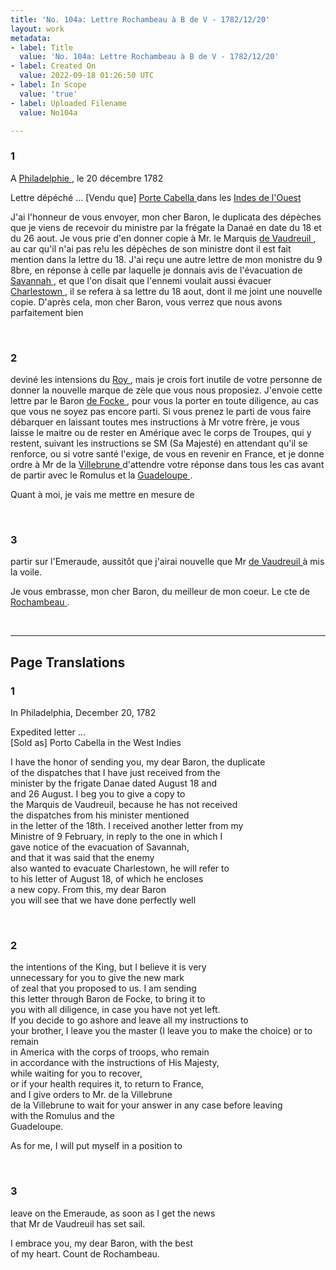 ```yaml
---
title: 'No. 104a: Lettre Rochambeau à B de V - 1782/12/20'
layout: work
metadata:
- label: Title
  value: 'No. 104a: Lettre Rochambeau à B de V - 1782/12/20'
- label: Created On
  value: 2022-09-18 01:26:50 UTC
- label: In Scope
  value: 'true'
- label: Uploaded Filename
  value: No104a

---
```

<div class="pages">
<div id="page-32567516">
<h3><a name="page-32567516">1</a></h3>
<div class="page-content">
<p>A  <a href="../subjects/32162804" title=" Philadelphie "> Philadelphie  </a>, le 20 décembre 1782</p>
<p>Lettre dépéché ... <span class="line-break"> </span><span class="unclear">[Vendu que]</span> <a href="../subjects/32162846" title=" Porte Cabella "> Porte Cabella  </a> dans les <a href="../subjects/32162847" title=" Indes de l'Ouest "> Indes de l'Ouest  </a></p>
<p>J'ai l'honneur de vous envoyer, mon cher Baron, le duplicata <span class="line-break"> </span>des dépèches que je viens de recevoir du <span class="line-break"> </span>ministre par la frégate la Danaé en date du 18 <span class="line-break"> </span>et du 26 aout. Je vous prie d'en donner copie à <span class="line-break"> </span>Mr. le Marquis <a href="../subjects/32162848" title=" de Vaudreuil "> de Vaudreuil </a>, au car qu'il n'ai pas re!u <span class="line-break"> </span>les dépèches de son ministre dont il est fait mention <span class="line-break"> </span>dans la lettre du 18. J'ai reçu une autre lettre<span class="line-break"> </span>de mon monistre du 9 8bre, en réponse à celle <span class="line-break"> </span>par laquelle je donnais avis de l'évacuation <span class="line-break"> </span>de <a href="../subjects/32162849" title=" Savannah "> Savannah  </a>, et que l'on disait que l'ennemi<span class="line-break"> </span>voulait aussi évacuer <a href="../subjects/32162829" title=" Charlestown "> Charlestown  </a> , il se refera <span class="line-break"> </span>à sa lettre du 18 aout, dont il me joint <span class="line-break"> </span>une nouvelle copie. D'après cela, mon cher Baron, <span class="line-break"> </span>vous verrez que nous avons parfaitement bien</p>
</div>
</div>
<br />
<div id="page-32567517">
<h3><a name="page-32567517">2</a></h3>
<div class="page-content">
<p>deviné les intensions du <a href="../subjects/32162835" title=" Roy "> Roy </a> , mais je crois fort <span class="line-break"> </span>inutile de votre personne de donner la nouvelle <span class="line-break"> </span>marque de zèle que vous nous proposiez. J'envoie <span class="line-break"> </span>cette lettre par le Baron <a href="../subjects/32162850" title=" de Focke "> de Focke </a> , pour vous la porter<span class="line-break"> </span>en toute diligence, au cas que vous ne soyez pas<span class="line-break"> </span>encore parti. Si vous prenez le parti de vous faire <span class="line-break"> </span>débarquer en laissant toutes mes instructions à <span class="line-break"> </span>Mr votre frère, je vous laisse le maitre ou de rester<span class="line-break"> </span>en Amérique avec le corps de Troupes, qui y <span class="line-break"> </span>restent, suivant les instructions se SM (Sa Majesté) en attendant <span class="line-break"> </span>qu'il se renforce, ou si votre santé l'exige, de vous <span class="line-break"> </span>en revenir en France, et je donne ordre à Mr <span class="line-break"> </span>de la <a href="../subjects/32162851" title=" Villebrune "> Villebrune </a> d'attendre votre réponse dans tous les <span class="line-break"> </span>cas avant de partir avec le Romulus et la<span class="line-break"> </span><a href="../subjects/32162852" title=" Guadeloupe "> Guadeloupe </a> .</p>
<p>Quant à moi, je vais me mettre en mesure de </p>
</div>
</div>
<br />
<div id="page-32567518">
<h3><a name="page-32567518">3</a></h3>
<div class="page-content">
<p>partir sur l'Emeraude, aussitôt que j'airai nouvelle <span class="line-break"> </span>que Mr <a href="../subjects/32162848" title=" de Vaudreuil "> de Vaudreuil </a> à mis la voile.</p>
<p>Je vous embrasse, mon cher Baron, du meilleur <span class="line-break"> </span>de mon coeur. Le cte de <a href="../subjects/32162815" title=" Rochambeau "> Rochambeau </a> . </p>
</div>
</div>
<br />
</div>
<hr />
<h2 class="divider">Page Translations</h2>
<div class="pages">
<div id="translation-32567516">
<h3>1</h3>
<div class="page-content">
<p>In Philadelphia, December 20, 1782</p>
<p>Expedited letter ...<br/>
[Sold as] Porto Cabella in the West Indies</p>
<p>I have the honor of sending you, my dear Baron, the duplicate<br/>
of the dispatches that I have just received from the<br/>
minister by the frigate Danae dated August 18 and<br/>
and 26 August. I beg you to give a copy to<br/>
the Marquis de Vaudreuil, because he has not received <br/>
the dispatches from his minister mentioned <br/>
in the letter of the 18th. I received another letter from my<br/>
Ministre of 9 February, in reply to the one in which I<br/>
gave notice of the evacuation of Savannah, <br/>
and that it was said that the enemy<br/>
also wanted to evacuate Charlestown, he will refer to<br/>
to his letter of August 18, of which he encloses <br/>
a new copy. From this, my dear Baron<br/>
you will see that we have done perfectly well</p>
</div>
</div>
<br />
<div id="translation-32567517">
<h3>2</h3>
<div class="page-content">
<p>the intentions of the King, but I believe it is very<br/>
unnecessary for you to give the new mark <br/>
of zeal that you proposed to us. I am sending <br/>
this letter through Baron de Focke, to bring it to <br/>
you with all diligence, in case you have not yet left.<br/>
If you decide to go ashore and leave all my instructions to <br/>
your brother, I leave you the master (I leave you to make the choice) or to remain<br/>
in America with the corps of troops, who remain <br/>
in accordance with the instructions of His Majesty, <br/>
while waiting for you to recover, <br/>
or if your health requires it, to return to France,<br/>
and I give orders to Mr. de la Villebrune <br/>
de la Villebrune to wait for your answer in any case before leaving <br/>
with the Romulus and the<br/>
Guadeloupe.</p>
<p>As for me, I will put myself in a position to </p>
</div>
</div>
<br />
<div id="translation-32567518">
<h3>3</h3>
<div class="page-content">
<p>leave on the Emeraude, as soon as I get the news <br/>
that Mr de Vaudreuil has set sail.</p>
<p>I embrace you, my dear Baron, with the best <br/>
of my heart. Count de Rochambeau. </p>
</div>
</div>
<br />
</div>
